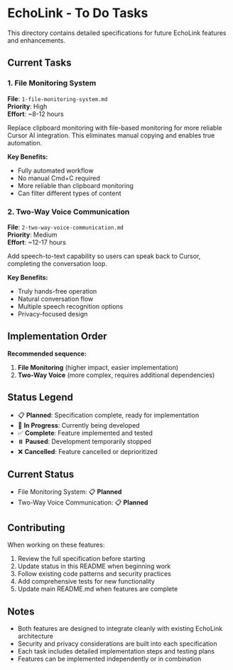 # EchoLink - To Do Tasks

This directory contains detailed specifications for future EchoLink features and enhancements.

## Current Tasks

### 1. File Monitoring System
**File**: `1-file-monitoring-system.md`  
**Priority**: High  
**Effort**: ~8-12 hours  

Replace clipboard monitoring with file-based monitoring for more reliable Cursor AI integration. This eliminates manual copying and enables true automation.

**Key Benefits:**
- Fully automated workflow
- No manual Cmd+C required
- More reliable than clipboard monitoring
- Can filter different types of content

### 2. Two-Way Voice Communication  
**File**: `2-two-way-voice-communication.md`  
**Priority**: Medium  
**Effort**: ~12-17 hours  

Add speech-to-text capability so users can speak back to Cursor, completing the conversation loop.

**Key Benefits:**
- Truly hands-free operation
- Natural conversation flow
- Multiple speech recognition options
- Privacy-focused design

## Implementation Order

**Recommended sequence:**
1. **File Monitoring** (higher impact, easier implementation)
2. **Two-Way Voice** (more complex, requires additional dependencies)

## Status Legend
- 📋 **Planned**: Specification complete, ready for implementation
- 🚧 **In Progress**: Currently being developed
- ✅ **Complete**: Feature implemented and tested
- ⏸️ **Paused**: Development temporarily stopped
- ❌ **Cancelled**: Feature cancelled or deprioritized

## Current Status
- File Monitoring System: 📋 **Planned**
- Two-Way Voice Communication: 📋 **Planned**

## Contributing

When working on these features:
1. Review the full specification before starting
2. Update status in this README when beginning work
3. Follow existing code patterns and security practices
4. Add comprehensive tests for new functionality
5. Update main README.md when features are complete

## Notes

- Both features are designed to integrate cleanly with existing EchoLink architecture
- Security and privacy considerations are built into each specification
- Each task includes detailed implementation steps and testing plans
- Features can be implemented independently or in combination 